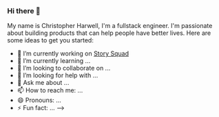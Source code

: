 ### Hi there 👋

My name is Christopher Harwell, I'm a fullstack engineer. I'm passionate about building products that can help people have better lives.
Here are some ideas to get you started:

- 🔭 I’m currently working on [Story Squad](https://github.com/Lambda-School-Labs/story-squad-be-e)
- 🌱 I’m currently learning ...
- 👯 I’m looking to collaborate on ...
- 🤔 I’m looking for help with ...
- 💬 Ask me about ...
- 📫 How to reach me: ...
- 😄 Pronouns: ...
- ⚡ Fun fact: ...
-->
